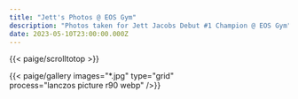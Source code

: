 ```yaml
---
title: "Jett's Photos @ EOS Gym"
description: "Photos taken for Jett Jacobs Debut #1 Champion @ EOS Gym"
date: 2023-05-10T23:00:00.000Z
---
```



{{< paige/scrolltotop >}}

{{< paige/gallery
     images="*.jpg" 
     type="grid"  
     process="lanczos picture r90 webp"
     />}}
